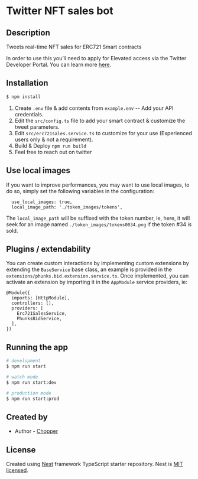 <h1>Twitter NFT sales bot</h1>

## Description

Tweets real-time NFT sales for ERC721 Smart contracts

In order to use this you’ll need to apply for Elevated access via the Twitter Developer Portal. You can learn more [here](https://developer.twitter.com/en/docs/twitter-api/getting-started/about-twitter-api#v2-access-leve).

## Installation

```bash
$ npm install
```

1. Create `.env` file & add contents from `example.env` -- Add your API credentials.
2. Edit the `src/config.ts` file to add your smart contract & customize the tweet parameters.
3. Edit `src/erc721sales.service.ts` to customize for your use (Experienced users only & not a requirement).
4. Build & Deploy `npm run build`
5. Feel free to reach out on twitter

## Use local images

If you want to improve performances, you may want to use local images, to do so, simply
set the following variables in the configuration:

```
  use_local_images: true,
  local_image_path: './token_images/tokens',
```

The `local_image_path` will be suffixed with the token number, ie, here, it will seek for an image
named `./token_images/tokens0034.png` if the token #34 is sold.

## Plugins / extendability

You can create custom interactions by implementing custom extensions by extending the `BaseService` base
class, an example is provided in  the `extensions/phunks.bid.extension.service.ts`. Once implemented, you can activate an extension by importing it in the `AppModule` service providers, ie:

```
@Module({
  imports: [HttpModule],
  controllers: [],
  providers: [
    Erc721SalesService, 
    PhunksBidService,
  ],
})
```

## Running the app

```bash
# development
$ npm run start

# watch mode
$ npm run start:dev

# production mode
$ npm run start:prod
```

## Created by

- Author - [Chopper](https://twitter.com/chopper__dad)

## License

Created using [Nest](https://github.com/nestjs/nest) framework TypeScript starter repository.
Nest is [MIT licensed](LICENSE).
